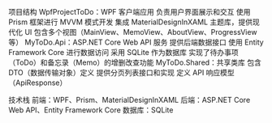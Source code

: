 项目结构
WpfProjectToDo：WPF 客户端应用
负责用户界面展示和交互
使用 Prism 框架进行 MVVM 模式开发
集成 MaterialDesignInXAML 主题库，提供现代化 UI
包含多个视图（MainView、MemoView、AboutView、ProgressView 等）
MyToDo.Api：ASP.NET Core Web API 服务
提供后端数据接口
使用 Entity Framework Core 进行数据访问
采用 SQLite 作为数据库
实现了待办事项（ToDo）和备忘录（Memo）的增删改查功能
MyToDo.Shared：共享类库
包含 DTO（数据传输对象）定义
提供分页列表接口和实现
定义 API 响应模型（ApiResponse）


技术栈
前端：WPF、Prism、MaterialDesignInXAML
后端：ASP.NET Core Web API、Entity Framework Core
数据库：SQLite
